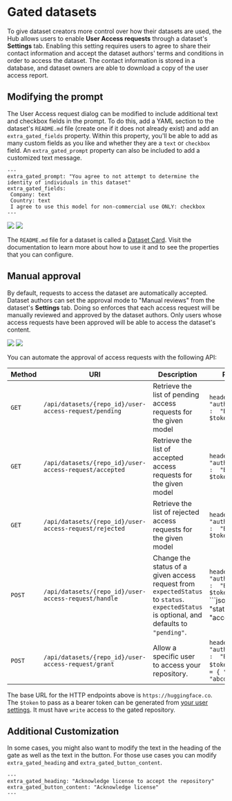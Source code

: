 # Gated datasets

To give dataset creators more control over how their datasets are used, the Hub allows users to enable **User Access requests** through a dataset's **Settings** tab.
Enabling this setting requires users to agree to share their contact information and accept the dataset authors' terms and conditions in order to access the dataset.
The contact information is stored in a database, and dataset owners are able to download a copy of the user access report.

## Modifying the prompt 

The User Access request dialog can be modified to include additional text and checkbox fields in the prompt. To do this, add a YAML section to the dataset's `README.md` file (create one if it does not already exist) and add an `extra_gated_fields` property. Within this property, you'll be able to add as many custom fields as you like and whether they are a `text` or `checkbox` field. An `extra_gated_prompt` property can also be included to add a customized text message.

```
---
extra_gated_prompt: "You agree to not attempt to determine the identity of individuals in this dataset"
extra_gated_fields:
 Company: text
 Country: text
 I agree to use this model for non-commercial use ONLY: checkbox
---
```

<div class="flex justify-center">
<img class="block dark:hidden" src="https://huggingface.co/datasets/huggingface/documentation-images/resolve/main/hub/datasets-gated.png"/>
<img class="hidden dark:block" src="https://huggingface.co/datasets/huggingface/documentation-images/resolve/main/hub/datasets-gated-dark.png"/>
</div>

The `README.md` file for a dataset is called a [Dataset Card](./datasets-cards). Visit the documentation to learn more about how to use it and to see the properties that you can configure.

## Manual approval

By default, requests to access the dataset are automatically accepted.
Dataset authors can set the approval mode to "Manual reviews" from the dataset's **Settings** tab.
Doing so enforces that each access request will be manually reviewed and approved by the dataset authors.
Only users whose access requests have been approved will be able to access the dataset's content.


<div class="flex justify-center">
<img class="block dark:hidden" src="https://huggingface.co/datasets/huggingface/documentation-images/resolve/main/hub/datasets-gated-manual-approval.png"/>
<img class="hidden dark:block" src="https://huggingface.co/datasets/huggingface/documentation-images/resolve/main/hub/datasets-gated-manual-approval-dark.png"/>
</div>

You can automate the approval of access requests with the following API:

| Method | URI | Description | Payload |
| ------ | --- | ----------- | -------  |
| `GET` | `/api/datasets/{repo_id}/user-access-request/pending` | Retrieve the list of pending access requests for the given model | ```headers = { "authorization" :  "Bearer $token" }``` |
| `GET` | `/api/datasets/{repo_id}/user-access-request/accepted` | Retrieve the list of accepted access requests for the given model | ```headers = { "authorization" :  "Bearer $token" }``` |
| `GET` | `/api/datasets/{repo_id}/user-access-request/rejected` | Retrieve the list of rejected access requests for the given model | ```headers = { "authorization" :  "Bearer $token" }``` |
| `POST` | `/api/datasets/{repo_id}/user-access-request/handle` | Change the status of a given access request from `expectedStatus` to `status`. `expectedStatus` is optional, and defaults to `"pending"`. | ```headers = { "authorization" :  "Bearer $token" }``` ```json = { "status": "accepted" | "rejected" | "pending", "userId": "abcdef1234", "expectedStatus": "pending" | "accepted" | "rejected" } ``` |
| `POST` | `/api/datasets/{repo_id}/user-access-request/grant` | Allow a specific user to access your repository. | ```headers = { "authorization" :  "Bearer $token" }``` ```json = { "userId": "abcdef1234" } ``` |

The base URL for the HTTP endpoints above is `https://huggingface.co`. The `$token` to pass as a bearer token can be generated from [your user settings](https://huggingface.co/settings/tokens). It must have `write` access to the gated repository.

## Additional Customization

In some cases, you might also want to modify the text in the heading of the gate as well as the text in the button. For those use cases you can modify `extra_gated_heading` and `extra_gated_button_content`.

```
---
extra_gated_heading: "Acknowledge license to accept the repository"
extra_gated_button_content: "Acknowledge license"
---
```